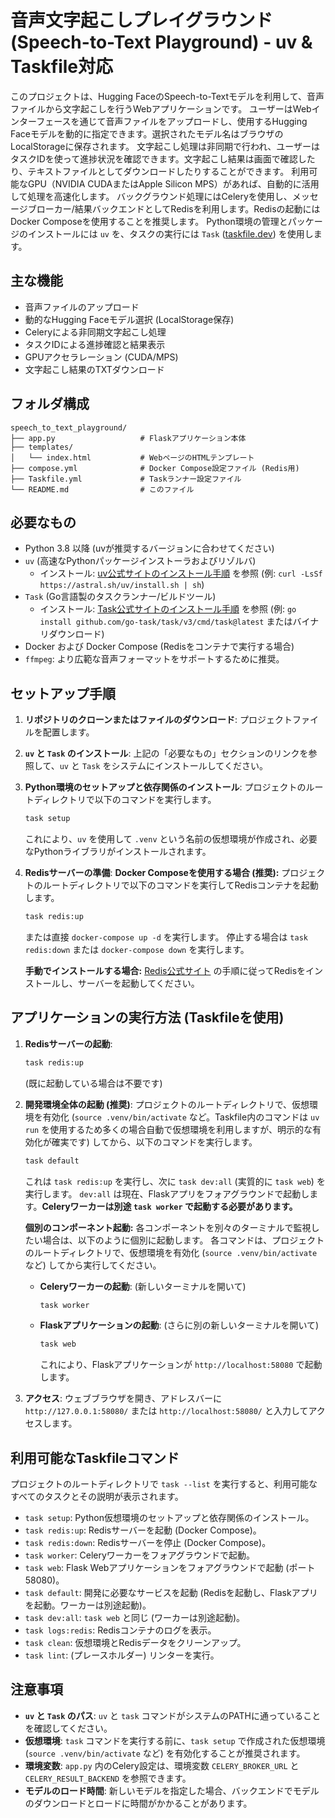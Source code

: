 # 音声文字起こしプレイグラウンド (Speech-to-Text Playground) - uv & Taskfile対応

このプロジェクトは、Hugging FaceのSpeech-to-Textモデルを利用して、音声ファイルから文字起こしを行うWebアプリケーションです。
ユーザーはWebインターフェースを通じて音声ファイルをアップロードし、使用するHugging Faceモデルを動的に指定できます。選択されたモデル名はブラウザのLocalStorageに保存されます。
文字起こし処理は非同期で行われ、ユーザーはタスクIDを使って進捗状況を確認できます。文字起こし結果は画面で確認したり、テキストファイルとしてダウンロードしたりすることができます。
利用可能なGPU（NVIDIA CUDAまたはApple Silicon MPS）があれば、自動的に活用して処理を高速化します。
バックグラウンド処理にはCeleryを使用し、メッセージブローカー/結果バックエンドとしてRedisを利用します。Redisの起動にはDocker Composeを使用することを推奨します。
Python環境の管理とパッケージのインストールには `uv` を、タスクの実行には `Task` ([taskfile.dev](https://taskfile.dev/)) を使用します。

## 主な機能

-   音声ファイルのアップロード
-   動的なHugging Faceモデル選択 (LocalStorage保存)
-   Celeryによる非同期文字起こし処理
-   タスクIDによる進捗確認と結果表示
-   GPUアクセラレーション (CUDA/MPS)
-   文字起こし結果のTXTダウンロード

## フォルダ構成

```
speech_to_text_playground/
├── app.py                   # Flaskアプリケーション本体
├── templates/
│   └── index.html           # WebページのHTMLテンプレート
├── compose.yml              # Docker Compose設定ファイル (Redis用)
├── Taskfile.yml             # Taskランナー設定ファイル
└── README.md                # このファイル
```


## 必要なもの

-   Python 3.8 以降 (uvが推奨するバージョンに合わせてください)
-   `uv` (高速なPythonパッケージインストーラおよびリゾルバ)
    -   インストール: [uv公式サイトのインストール手順](https://github.com/astral-sh/uv#installation) を参照 (例: `curl -LsSf https://astral.sh/uv/install.sh | sh`)
-   `Task` (Go言語製のタスクランナー/ビルドツール)
    -   インストール: [Task公式サイトのインストール手順](https://taskfile.dev/installation/) を参照 (例: `go install github.com/go-task/task/v3/cmd/task@latest` またはバイナリダウンロード)
-   Docker および Docker Compose (Redisをコンテナで実行する場合)
-   `ffmpeg`: より広範な音声フォーマットをサポートするために推奨。

## セットアップ手順

1.  **リポジトリのクローンまたはファイルのダウンロード**:
    プロジェクトファイルを配置します。

2.  **`uv` と `Task` のインストール**:
    上記の「必要なもの」セクションのリンクを参照して、`uv` と `Task` をシステムにインストールしてください。

3.  **Python環境のセットアップと依存関係のインストール**:
    プロジェクトのルートディレクトリで以下のコマンドを実行します。
    ```bash
    task setup
    ```
    これにより、`uv` を使用して `.venv` という名前の仮想環境が作成され、必要なPythonライブラリがインストールされます。

4.  **Redisサーバーの準備**:
    **Docker Composeを使用する場合 (推奨):**
    プロジェクトのルートディレクトリで以下のコマンドを実行してRedisコンテナを起動します。
    ```bash
    task redis:up
    ```
    または直接 `docker-compose up -d` を実行します。
    停止する場合は `task redis:down` または `docker-compose down` を実行します。

    **手動でインストールする場合:**
    [Redis公式サイト](https://redis.io/docs/getting-started/installation/) の手順に従ってRedisをインストールし、サーバーを起動してください。

## アプリケーションの実行方法 (Taskfileを使用)

1.  **Redisサーバーの起動**:
    ```bash
    task redis:up
    ```
    (既に起動している場合は不要です)

2.  **開発環境全体の起動 (推奨)**:
    プロジェクトのルートディレクトリで、仮想環境を有効化 (`source .venv/bin/activate` など。Taskfile内のコマンドは `uv run` を使用するため多くの場合自動で仮想環境を利用しますが、明示的な有効化が確実です) してから、以下のコマンドを実行します。
    ```bash
    task default
    ```
    これは `task redis:up` を実行し、次に `task dev:all` (実質的に `task web`) を実行します。
    `dev:all` は現在、Flaskアプリをフォアグラウンドで起動します。**Celeryワーカーは別途 `task worker` で起動する必要があります。**

    **個別のコンポーネント起動:**
    各コンポーネントを別々のターミナルで監視したい場合は、以下のように個別に起動します。
    各コマンドは、プロジェクトのルートディレクトリで、仮想環境を有効化 (`source .venv/bin/activate` など) してから実行してください。

    * **Celeryワーカーの起動**:
        (新しいターミナルを開いて)
        ```bash
        task worker
        ```
    * **Flaskアプリケーションの起動**:
        (さらに別の新しいターミナルを開いて)
        ```bash
        task web
        ```
        これにより、Flaskアプリケーションが `http://localhost:58080` で起動します。

3.  **アクセス**:
    ウェブブラウザを開き、アドレスバーに `http://127.0.0.1:58080/` または `http://localhost:58080/` と入力してアクセスします。

## 利用可能なTaskfileコマンド

プロジェクトのルートディレクトリで `task --list` を実行すると、利用可能なすべてのタスクとその説明が表示されます。

-   `task setup`: Python仮想環境のセットアップと依存関係のインストール。
-   `task redis:up`: Redisサーバーを起動 (Docker Compose)。
-   `task redis:down`: Redisサーバーを停止 (Docker Compose)。
-   `task worker`: Celeryワーカーをフォアグラウンドで起動。
-   `task web`: Flask Webアプリケーションをフォアグラウンドで起動 (ポート58080)。
-   `task default`: 開発に必要なサービスを起動 (Redisを起動し、Flaskアプリを起動。ワーカーは別途起動)。
-   `task dev:all`: `task web` と同じ (ワーカーは別途起動)。
-   `task logs:redis`: Redisコンテナのログを表示。
-   `task clean`: 仮想環境とRedisデータをクリーンアップ。
-   `task lint`: (プレースホルダー) リンターを実行。

## 注意事項

-   **`uv` と `Task` のパス**: `uv` と `task` コマンドがシステムのPATHに通っていることを確認してください。
-   **仮想環境**: `task` コマンドを実行する前に、`task setup` で作成された仮想環境 (`source .venv/bin/activate` など) を有効化することが推奨されます。
-   **環境変数**: `app.py` 内のCelery設定は、環境変数 `CELERY_BROKER_URL` と `CELERY_RESULT_BACKEND` を参照できます。
-   **モデルのロード時間**: 新しいモデルを指定した場合、バックエンドでモデルのダウンロードとロードに時間がかかることがあります。
